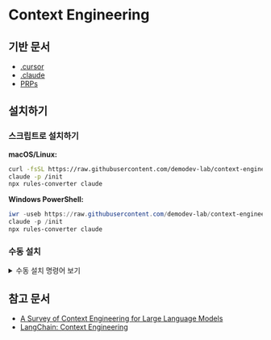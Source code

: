# Context Engineering

## 기반 문서

- [.cursor](https://github.com/demodev-lab/.cursor)
- [.claude](https://github.com/demodev-lab/.claude)
- [PRPs](https://github.com/demodev-lab/PRPs)

## 설치하기

### 스크립트로 설치하기

**macOS/Linux:**

```bash
curl -fsSL https://raw.githubusercontent.com/demodev-lab/context-engineering/main/install.sh | bash
claude -p /init
npx rules-converter claude
```

**Windows PowerShell:**

```powershell
iwr -useb https://raw.githubusercontent.com/demodev-lab/context-engineering/main/install.ps1 | iex
claude -p /init
npx rules-converter claude
```

### 수동 설치

<details>
<summary>수동 설치 명령어 보기</summary>

**macOS/Linux:**

```shell
mkdir archive
mv .cursor archive/
mv .claude archive/
mv .gemini archive/

git clone https://github.com/demodev-lab/.cursor && /bin/rm -rf .cursor/.git
git clone https://github.com/demodev-lab/.claude && /bin/rm -rf .claude/.git
git clone https://github.com/demodev-lab/PRPs && /bin/rm -rf PRPs/.git

claude -p /init
npx rules-converter claude
```

**Windows PowerShell:**

```powershell
mkdir archive
Move-Item .cursor archive/
Move-Item .claude archive/
Move-Item .gemini archive/

git clone https://github.com/demodev-lab/.cursor; Remove-Item -Recurse -Force .cursor\.git
git clone https://github.com/demodev-lab/.claude; Remove-Item -Recurse -Force .claude\.git
git clone https://github.com/demodev-lab/PRPs; Remove-Item -Recurse -Force PRPs\.git

claude -p /init
npx rules-converter claude
```

</details>

## 참고 문서

- [A Survey of Context Engineering for Large Language Models](https://arxiv.org/abs/2507.13334)
- [LangChain: Context Engineering](https://blog.langchain.com/context-engineering-for-agents/)
